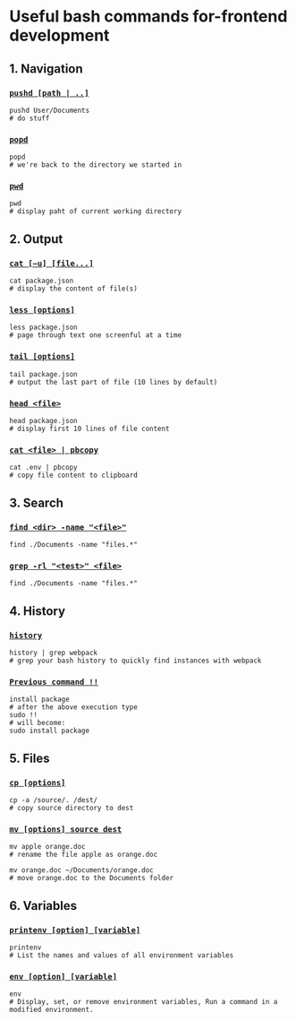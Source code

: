 # Useful bash commands for-frontend development

## 1. Navigation

### [`pushd [path | ..]`](https://ss64.com/bash/pushd.html)

```shell
pushd User/Documents
# do stuff
```

### [`popd`](https://ss64.com/bash/popd.html)

```shell
popd
# we're back to the directory we started in
```

### [`pwd`](https://ss64.com/bash/pwd.html)

```shell
pwd
# display paht of current working directory
```

## 2. Output

### [`cat [−u] [file...]`](https://ss64.com/bash/cat.html)

```shell
cat package.json
# display the content of file(s)
```

### [`less [options]`](https://ss64.com/bash/less.html)

```shell
less package.json
# page through text one screenful at a time
```

### [`tail [options]`](https://ss64.com/bash/tail.html)

```shell
tail package.json
# output the last part of file (10 lines by default)
```

### [`head <file>`](https://ss64.com/bash/head.html)

```shell
head package.json
# display first 10 lines of file content
```

### [`cat <file> | pbcopy`]()
```shell
cat .env | pbcopy
# copy file content to clipboard
```

## 3. Search

### [`find <dir> -name "<file>"`](https://ss64.com/bash/find.html)

```shell
find ./Documents -name "files.*"
```

### [`grep -rl "<test>" <file>`](https://ss64.com/bash/grep.html)

```shell
find ./Documents -name "files.*"
```

## 4. History

### [`history`](https://ss64.com/bash/history.html)

```shell
history | grep webpack
# grep your bash history to quickly find instances with webpack
```

### [`Previous command !!`](https://ss64.com/bash/historyexpansion)

```shell
install package
# after the above execution type
sudo !!
# will become:
sudo install package
```

## 5. Files

### [`cp [options]`](https://ss64.com/bash/cp.html)

```shell
cp -a /source/. /dest/
# copy source directory to dest
```

### [`mv [options] source dest`](https://ss64.com/bash/mv.html)

```shell
mv apple orange.doc
# rename the file apple as orange.doc

mv orange.doc ~/Documents/orange.doc
# move orange.doc to the Documents folder
```

## 6. Variables

### [`printenv [option] [variable]`](https://ss64.com/bash/printenv.html)
```shell
printenv
# List the names and values of all environment variables 
```


### [`env [option] [variable]`](https://ss64.com/bash/env.html)
```shell
env
# Display, set, or remove environment variables, Run a command in a modified environment. 
```
